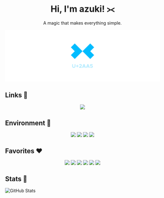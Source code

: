 <h1 align="center">Hi, I'm azuki! ⪥</h1>
<p align="center">A magic that makes everything simple.</p>
<img src="./assets/banner.png">

## Links 💨
<p align="center">
    <a href="https://twitter.com/sig_azuki">
        <img src="https://img.shields.io/static/v1?style=for-the-badge&logo=twitter&label=Twitter&message=@sig_azuki&color=blue"/>
    </a>
</p>

## Environment 💭
<p align="center">
    <img src="https://img.shields.io/static/v1?label=OS&message=Windows 10&color=blue"/>
    <img src="https://img.shields.io/static/v1?label=Phone&message=Pixel 3a&color=yellow"/>
    <img src="https://img.shields.io/static/v1?label=Clock&message=LaMetric Time&color=red"/>
    <img src="https://img.shields.io/static/v1?label=Mouse&message=M590&color=lightgrey"/>
</p>

## Favorites ❤
<p align="center">
    <img src="https://img.shields.io/badge/-Windows 8-orange?logo=windows&logoColor=white"/>
    <img src="https://img.shields.io/badge/-iOS-lightgrey?logo=apple&logoColor=white"/>
    <img src="https://img.shields.io/badge/-Node.js-green?logo=nodedotjs&logoColor=white"/>
    <img src="https://img.shields.io/badge/-JavaScript-red?logo=javascript&logoColor=white"/>
    <img src="https://img.shields.io/badge/-TypeScript-blue?logo=typescript&logoColor=white"/>
    <img src="https://img.shields.io/badge/-Visual Studio Code-blue?logo=visualstudiocode&logoColor=white"/>
</p>

## Stats 🤔
![GitHub Stats](https://github-readme-stats.vercel.app/api?username=hijiki02)
